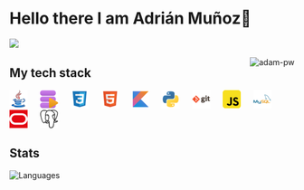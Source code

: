 # Hello there I am Adrián Muñoz👋

![](https://github.com/halfrost/halfrost/blob/master/icons/header_.png)


<p><img align="right" src="https://github.com/Adam-pw/Adam-pw/blob/main/animation_500_kxa883sd.gif" alt="adam-pw" /></p>

## My tech stack

<p align="left"> 

  <a> 
    <img alt="JAVA" src="https://github.com/AdriMF99/assets/blob/main/iconos%20github/java_15498.png">
  </a> 
  &emsp;
  <a> 
    <img alt="SQL" src="https://github.com/AdriMF99/assets/blob/main/iconos%20github/Sql-runner_35757.png">
  </a> 
  &emsp;
  <a> 
    <img alt="CSS" src="https://github.com/AdriMF99/assets/blob/main/iconos%20github/file_type_css_icon_130661.png">
  </a> 
  &emsp;
  <a> 
    <img alt="HTML" src="https://github.com/AdriMF99/assets/blob/main/iconos%20github/file_type_html_icon_130541.png">
  </a> 
  &emsp;
  <a> 
    <img alt="Kotlin" src="https://github.com/AdriMF99/assets/blob/main/iconos%20github/file_type_kotlin_icon_130487.png">
  </a> 
  &emsp;
  <a> 
    <img alt="Python" src="https://github.com/AdriMF99/assets/blob/main/iconos%20github/file_type_python_icon_130221.png">
  </a> 
  &emsp;
  <a> 
    <img alt="git" src="https://github.com/AdriMF99/assets/blob/main/iconos%20github/git_original_wordmark_logo_icon_146510.png">
  </a> 
  &emsp;
  <a> 
    <img alt="JavaScript" src="https://github.com/AdriMF99/assets/blob/main/iconos%20github/javascript_icon_130900.png">
  </a> 
  &emsp;
  <a> 
    <img alt="MySQL" src="https://github.com/AdriMF99/assets/blob/main/iconos%20github/mysql_original_wordmark_logo_icon_146417.png">
  </a> 
  &emsp;
  <a> 
    <img alt="Oracle" src="https://github.com/AdriMF99/assets/blob/main/iconos%20github/oracle_logo_icon_168918.png">
  </a> 
  &emsp;
  <a> 
    <img alt="PostgreSQL" src="https://github.com/AdriMF99/assets/blob/main/iconos%20github/postgre_brands_icon_256592.png">
  </a>
</p>

## Stats

<p align="left">
  <img alt="Languages" src="https://github-readme-stats.vercel.app/api/top-langs/?username=adrimf99&theme=radical">
</p>
